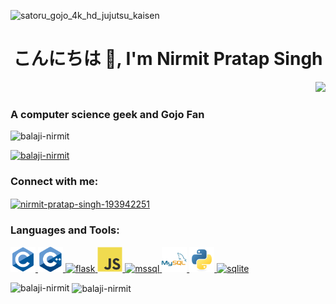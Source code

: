 ![satoru_gojo_4k_hd_jujutsu_kaisen](https://github.com/Balaji-Nirmit/Balaji-Nirmit/assets/132046259/1aeecfe7-6bf4-4320-8792-057166ece2db)
<h1 align="center">こんにちは 👋, I'm Nirmit Pratap Singh</h1>
<p align="right"><img src="https://img.etimg.com/thumb/width-200,height-200,imgsize-638053,resizemode-75,msid-84146083/prime/technology-and-startups/booting-up-developer-economy-how-tech-startups-are-helping-coders-build-and-test-software-faster.jpg"></p>
<h3 align="left">A computer science geek and Gojo Fan</h3>

<p align="left"> <img src="https://komarev.com/ghpvc/?username=balaji-nirmit&label=Profile%20views&color=0e75b6&style=flat" alt="balaji-nirmit" /> </p>

<p align="left"> <a href="https://github.com/ryo-ma/github-profile-trophy"><img src="https://github-profile-trophy.vercel.app/?username=balaji-nirmit" alt="balaji-nirmit" /></a> </p>

<h3 align="left">Connect with me:</h3>
<p align="left">
<a href="https://linkedin.com/in/nirmit-pratap-singh-193942251" target="blank"><img align="center" src="https://raw.githubusercontent.com/rahuldkjain/github-profile-readme-generator/master/src/images/icons/Social/linked-in-alt.svg" alt="nirmit-pratap-singh-193942251" height="30" width="40" /></a>
</p>

<h3 align="left">Languages and Tools:</h3>
<p align="left"> <a href="https://www.cprogramming.com/" target="_blank" rel="noreferrer"> <img src="https://raw.githubusercontent.com/devicons/devicon/master/icons/c/c-original.svg" alt="c" width="40" height="40"/> </a> <a href="https://www.w3schools.com/cpp/" target="_blank" rel="noreferrer"> <img src="https://raw.githubusercontent.com/devicons/devicon/master/icons/cplusplus/cplusplus-original.svg" alt="cplusplus" width="40" height="40"/> </a> <a href="https://flask.palletsprojects.com/" target="_blank" rel="noreferrer"> <img src="https://www.vectorlogo.zone/logos/pocoo_flask/pocoo_flask-icon.svg" alt="flask" width="40" height="40"/> </a> <a href="https://developer.mozilla.org/en-US/docs/Web/JavaScript" target="_blank" rel="noreferrer"> <img src="https://raw.githubusercontent.com/devicons/devicon/master/icons/javascript/javascript-original.svg" alt="javascript" width="40" height="40"/> </a> <a href="https://www.microsoft.com/en-us/sql-server" target="_blank" rel="noreferrer"> <img src="https://www.svgrepo.com/show/303229/microsoft-sql-server-logo.svg" alt="mssql" width="40" height="40"/> </a> <a href="https://www.mysql.com/" target="_blank" rel="noreferrer"> <img src="https://raw.githubusercontent.com/devicons/devicon/master/icons/mysql/mysql-original-wordmark.svg" alt="mysql" width="40" height="40"/> </a> <a href="https://www.python.org" target="_blank" rel="noreferrer"> <img src="https://raw.githubusercontent.com/devicons/devicon/master/icons/python/python-original.svg" alt="python" width="40" height="40"/> </a> <a href="https://www.sqlite.org/" target="_blank" rel="noreferrer"> <img src="https://www.vectorlogo.zone/logos/sqlite/sqlite-icon.svg" alt="sqlite" width="40" height="40"/> </a> </p>

<p><img align="left" src="https://github-readme-stats.vercel.app/api/top-langs?username=balaji-nirmit&show_icons=true&locale=en&layout=compact" alt="balaji-nirmit" /></p>

<p>&nbsp;<img align="center" src="https://github-readme-stats.vercel.app/api?username=balaji-nirmit&show_icons=true&locale=en" alt="balaji-nirmit" /></p>
